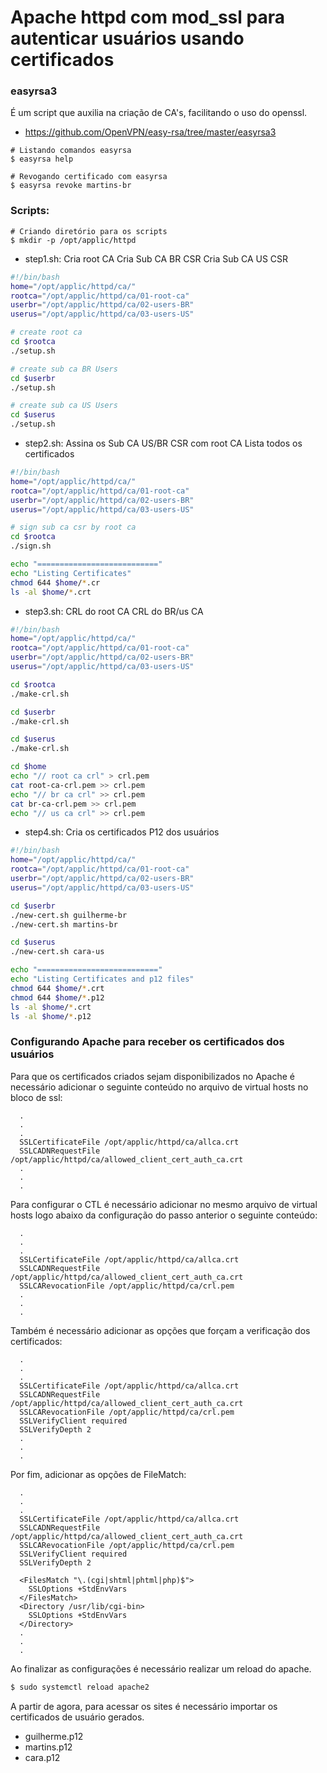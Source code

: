 # Apache httpd com mod_ssl para autenticar usuários usando certificados

### easyrsa3

É um script que auxilia na criação de CA's, facilitando o uso do openssl.
- https://github.com/OpenVPN/easy-rsa/tree/master/easyrsa3

```
# Listando comandos easyrsa
$ easyrsa help

# Revogando certificado com easyrsa
$ easyrsa revoke martins-br
```

### Scripts:

```
# Criando diretório para os scripts
$ mkdir -p /opt/applic/httpd
```
- step1.sh:
Cria root CA
Cria Sub CA BR CSR
Cria Sub CA US CSR

```bash
#!/bin/bash
home="/opt/applic/httpd/ca/"
rootca="/opt/applic/httpd/ca/01-root-ca"
userbr="/opt/applic/httpd/ca/02-users-BR"
userus="/opt/applic/httpd/ca/03-users-US"

# create root ca
cd $rootca
./setup.sh

# create sub ca BR Users
cd $userbr
./setup.sh

# create sub ca US Users
cd $userus
./setup.sh
````

- step2.sh:
Assina os Sub CA US/BR CSR com root CA
Lista todos os certificados

```bash
#!/bin/bash
home="/opt/applic/httpd/ca/"
rootca="/opt/applic/httpd/ca/01-root-ca"
userbr="/opt/applic/httpd/ca/02-users-BR"
userus="/opt/applic/httpd/ca/03-users-US"

# sign sub ca csr by root ca
cd $rootca
./sign.sh

echo "==========================="
echo "Listing Certificates"
chmod 644 $home/*.cr
ls -al $home/*.crt
```

- step3.sh:
CRL do root CA
CRL do BR/us CA

```bash
#!/bin/bash
home="/opt/applic/httpd/ca/"
rootca="/opt/applic/httpd/ca/01-root-ca"
userbr="/opt/applic/httpd/ca/02-users-BR"
userus="/opt/applic/httpd/ca/03-users-US"

cd $rootca
./make-crl.sh

cd $userbr
./make-crl.sh

cd $userus
./make-crl.sh

cd $home
echo "// root ca crl" > crl.pem
cat root-ca-crl.pem >> crl.pem
echo "// br ca crl" >> crl.pem
cat br-ca-crl.pem >> crl.pem
echo "// us ca crl" >> crl.pem
```

- step4.sh:
Cria os certificados P12 dos usuários
```bash
#!/bin/bash
home="/opt/applic/httpd/ca/"
rootca="/opt/applic/httpd/ca/01-root-ca"
userbr="/opt/applic/httpd/ca/02-users-BR"
userus="/opt/applic/httpd/ca/03-users-US"

cd $userbr
./new-cert.sh guilherme-br
./new-cert.sh martins-br

cd $userus
./new-cert.sh cara-us

echo "==========================="
echo "Listing Certificates and p12 files"
chmod 644 $home/*.crt
chmod 644 $home/*.p12
ls -al $home/*.crt
ls -al $home/*.p12
```

### Configurando Apache para receber os certificados dos usuários

Para que os certificados criados sejam disponibilizados no Apache é necessário adicionar o seguinte conteúdo no arquivo de virtual hosts no bloco de ssl:

```
  .
  .
  .
  SSLCertificateFile /opt/applic/httpd/ca/allca.crt
  SSLCADNRequestFile /opt/applic/httpd/ca/allowed_client_cert_auth_ca.crt
  .
  .
  .
```

Para configurar o CTL é necessário adicionar no mesmo arquivo de virtual hosts logo abaixo da configuração do passo anterior o seguinte conteúdo:
```
  .
  .
  .
  SSLCertificateFile /opt/applic/httpd/ca/allca.crt
  SSLCADNRequestFile /opt/applic/httpd/ca/allowed_client_cert_auth_ca.crt
  SSLCARevocationFile /opt/applic/httpd/ca/crl.pem
  .
  .
  .
```

Também é necessário adicionar as opções que forçam a verificação dos certificados:

```
  .
  .
  .
  SSLCertificateFile /opt/applic/httpd/ca/allca.crt
  SSLCADNRequestFile /opt/applic/httpd/ca/allowed_client_cert_auth_ca.crt
  SSLCARevocationFile /opt/applic/httpd/ca/crl.pem
  SSLVerifyClient required
  SSLVerifyDepth 2
  .
  .
  .
```

Por fim, adicionar as opções de FileMatch:

```
  .
  .
  .
  SSLCertificateFile /opt/applic/httpd/ca/allca.crt
  SSLCADNRequestFile /opt/applic/httpd/ca/allowed_client_cert_auth_ca.crt
  SSLCARevocationFile /opt/applic/httpd/ca/crl.pem
  SSLVerifyClient required
  SSLVerifyDepth 2

  <FilesMatch "\.(cgi|shtml|phtml|php)$">
    SSLOptions +StdEnvVars
  </FilesMatch>
  <Directory /usr/lib/cgi-bin>
    SSLOptions +StdEnvVars
  </Directory>
  .
  .
  .
```

Ao finalizar as configurações é necessário realizar um reload do apache.
```bash
$ sudo systemctl reload apache2
```

A partir de agora, para acessar os sites é necessário importar os certificados de usuário gerados.
 - guilherme.p12
 - martins.p12
 - cara.p12
